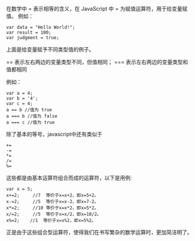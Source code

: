 在数学中 = 表示相等的含义，在 JavaScript 中 = 为赋值运算符，用于给变量赋值。
例如：

    var data = "Hello World!";
    var result = 100;
    var judgment = true;
    
上面是给变量赋予不同类型值的例子。

== 表示左右两边的变量类型不同，但值相同； === 表示左右两边的变量类型和值都相同

例如：

    var a = 4;
    var b = '4';
    var c = 4;
    a == b //值为 true
    a === b //值为 false
    a === c //值为 true

除了基本的等号，javascript中还有类似于 

    +=    
    -=
    *=
    /=
    %=

这些都是由基本运算符组合而成的运算符，以下是用例:

    var x = 5;
    x+=2;     //7  等价于x=x+2，即x=5+2。
    x-=2;     //5  等价于x=x-2，即x=7-2。
    x*=2;     //10 等价于x=x*2，即x=5*2。
    x/=2;     //5  等价于x=x/2，即x=10/2。
    x%=2;    //1  等价于x=x%2，即x=5%2。
    
正是由于这些组合型运算符，使得我们在书写繁杂的数学运算时，更加简洁明了。

